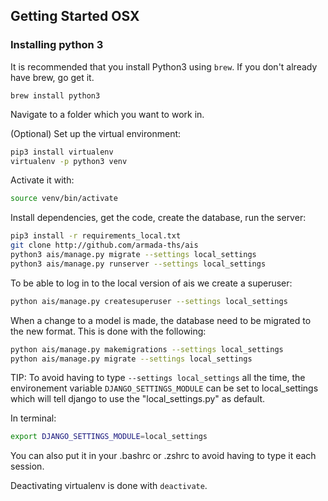 ## Getting Started OSX
### Installing python 3

It is recommended that you install Python3 using `brew`. If you don't already have brew, go get it.

`brew install python3`

Navigate to a folder which you want to work in.

(Optional) Set up the virtual environment:

```bash
pip3 install virtualenv
virtualenv -p python3 venv
```
Activate it with:

```bash
source venv/bin/activate
```

Install dependencies, get the code, create the database, run the server:

```bash
pip3 install -r requirements_local.txt
git clone http://github.com/armada-ths/ais
python3 ais/manage.py migrate --settings local_settings
python3 ais/manage.py runserver --settings local_settings
```
To be able to log in to the local version of ais we create a superuser:
```bash
python ais/manage.py createsuperuser --settings local_settings
```
When a change to a model is made, the database need to be migrated to the new format. This is done with the following:
```bash
python ais/manage.py makemigrations --settings local_settings
python ais/manage.py migrate --settings local_settings
```

TIP: To avoid having to type `--settings local_settings` all the time, the environement variable `DJANGO_SETTINGS_MODULE` can be set to local_settings which will tell django to use the "local_settings.py" as default.

In terminal:
```bash
export DJANGO_SETTINGS_MODULE=local_settings
```

You can also put it in your .bashrc or .zshrc to avoid having to type it each session.

Deactivating virtualenv is done with `deactivate`.
